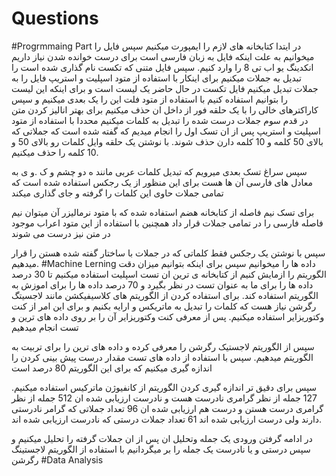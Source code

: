 # Questions
#Progrmmaing Part
در ایتدا کتابخانه های لازم را ایمپورت میکنیم
سپس فایل را میخوانیم به علت اینکه فایل به زبان فارسی است برای درست خوانده شدن نیاز داریم انکدینگ یو اب تی 8 را وارد کنیم.
سپس فایل متنی که تکست نام گذاری شده است را تبدیل به جملات میکنیم
برای اینکار با استفاده از متود اسپلیت و استریپ فایل را به جملات تبدیل میکنیم
فایل تکست در حال حاضر یک لیست است و برای اینکه این لیست را بتوانیم استفاده کنیم با استفاده از متود فلت این را یک بعدی میکنیم
و سپس کاراکترهای خالی را با یک حلقه فور از داخل ان حذف میکنیم
برای بهتر انالیز کردن متن در قدم سوم
جملات درست شده را تبدیل به کلمات میکنیم محددا با استفاده از متود اسپلیت و استریپ
پس از ان تسک اول را انجام میدیم که گفته شده است که جملاتی که بالای 50 کلمه و 10 کلمه دارن حذف شوند.
با نوشتن یک حلقه وایل کلمات رو بالای 50 و 10 کلمه را حذف میکنیم.

سپس سراغ تسک بعدی میرویم که تبدیل کلمات عربی مانند ه دو چشم و ک .و ی به معادل های فارسی آن ها هست برای این منظور از یک رجکس استفاده شده است که تمامی جملات 
حاوی این کلمات را گرفته و جای گذاری میکند

برای تسک نیم فاصله از کتابخانه هضم استفاده شده که با متود نرمالیزر آن میتوان نیم فاصله فارسی را در تمامی جملات قرار داد
همچنین با استفاده از این متود اعراب موجود در متن نیز درست می شوند

سپس با نوشتن یک رجکس فقط کلماتی که در جملات با ساختار گفته شده هستن را قرار میدهیم.
#Machine Lerning
داده ها را میخوانیم
سپس برای اینکه بتوانیم میزان دقت الگوریتم را ازمایش کنیم از کتابخانه ی ترین ان تست اسپلیت استفاده میکنیم
تا 30 درصد داده ها را برای ما به عنوان تست در نظر بگیرد و 70 درصد داده ها را برای اموزش به الگوریتم استفاده کند.
برای استفاده کردن از الگوریتم های کلاسیفیکشن مانند لاجسیتگ رگرشن نیاز هست که کلمات را تبدیل به ماتریکس و ارایه بکنیم و برای این امر از کنت وکتوریزایر استفاده میکنیم.
پس از معرفی کنت وکتوریزایر آن را بر روی داده های ترین و تست انجام میدهیم

سپس از الگوریتم لاجستیک رگرشن را معرفی کرده و داده های ترین را برای تربیت به الگوریتم میدهیم.
سپس با استفاده از داده های تست مقدار درست پیش بینی کردن را اندازه گیری میکنیم که برای این الگوریتم 80 درصد است

سپس برای دقیق تر اندازه گیری کردن الگوریتم از کانفیوژن ماترکیس استفاده میکنیم.
127
جمله از نظر گرامری نادرست هست و نادرست ارزیابی شده ان
512
جمله از نظر گرامری درست هستن و درست هم ارزیابی شده ان
96
تعداد جملاتی که گرامر نادرستی دارند ولی درست ارزیابی شده اند
61
تعداد جملات درستی که نادرست ارزیابی شده اند.

در ادامه گرفتن ورودی یک جمله وتحلیل ان
پس از ان جملات گرفته را تحلیل میکنیم و سپس درستی و یا نادرست یک جمله را بر میگردانیم با استفاده از الگوریتم لاجستینگ رگرشن
#Data Analysis

